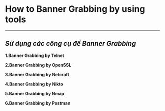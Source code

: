 # **How to Banner Grabbing by using tools** 
---
## *Sử dụng các công cụ để Banner Grabbing*

**1.Banner Grabbing by Telnet**

**2.Banner Grabbing by OpenSSL**

**3.Banner Grabbing by Netcraft**

**4.Banner Grabbing by Nikto** 

**5.Banner Grabbing by Nmap**

**6.Banner Grabbing by Postman**
